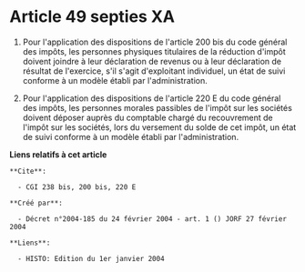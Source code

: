 # Article 49 septies XA

1. Pour l'application des dispositions de l'article 200 bis du code général des impôts, les personnes physiques titulaires de
la réduction d'impôt doivent joindre à leur déclaration de revenus ou à leur déclaration de résultat de l'exercice, s'il
s'agit d'exploitant individuel, un état de suivi conforme à un modèle établi par l'administration.

2. Pour l'application des dispositions de l'article 220 E du code général des impôts, les personnes morales passibles de
l'impôt sur les sociétés doivent déposer auprès du comptable chargé du recouvrement de l'impôt sur les sociétés, lors du
versement du solde de cet impôt, un état de suivi conforme à un modèle établi par l'administration.

**Liens relatifs à cet article**

	**Cite**:

	  - CGI 238 bis, 200 bis, 220 E

	**Créé par**:

	  - Décret n°2004-185 du 24 février 2004 - art. 1 () JORF 27 février 2004

	**Liens**:

	  - HISTO: Edition du 1er janvier 2004
